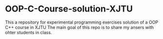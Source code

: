 # OOP-C-Course-solution-XJTU
This a repository for experimental programming exercises solution of a OOP C++ course in XJTU
The main goal of this repo is to share my ansers with ohter students in class.
